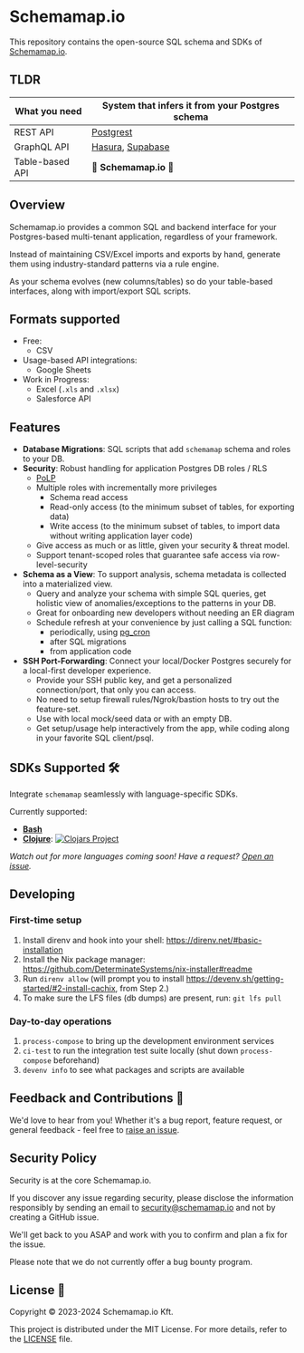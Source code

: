 # Schemamap.io

This repository contains the open-source SQL schema and SDKs of [Schemamap.io](https://schemamap.io).

## TLDR

| What you need      | System that infers it from your Postgres schema       |
|--------------------|-------------------------------------------------------|
| REST API           | [Postgrest](https://postgrest.org/en/stable/)         |
| GraphQL API        | [Hasura](https://hasura.io/), [Supabase](https://github.com/supabase/pg_graphql) |
| Table-based API    | :tada: **Schemamap.io** :tada:                            |

## Overview

Schemamap.io provides a common SQL and backend interface for your Postgres-based multi-tenant application, regardless of your framework.

Instead of maintaining CSV/Excel imports and exports by hand, generate them using industry-standard patterns via a rule engine.

As your schema evolves (new columns/tables) so do your table-based interfaces, along with import/export SQL scripts.

## Formats supported

- Free:
  - CSV
- Usage-based API integrations:
  - Google Sheets
- Work in Progress:
  - Excel (`.xls` and `.xlsx`)
  - Salesforce API

## Features

- **Database Migrations**: SQL scripts that add `schemamap` schema and roles to your DB.
- **Security**: Robust handling for application Postgres DB roles / RLS
  - [PoLP](https://en.wikipedia.org/wiki/Principle_of_least_privilege)
  - Multiple roles with incrementally more privileges
    - Schema read access
    - Read-only access (to the minimum subset of tables, for exporting data)
    - Write access (to the minimum subset of tables, to import data without writing application layer code)
  - Give access as much or as little, given your security & threat model.
  - Support tenant-scoped roles that guarantee safe access via row-level-security
- **Schema as a View**: To support analysis, schema metadata is collected into a materialized view.
  - Query and analyze your schema with simple SQL queries, get holistic view of anomalies/exceptions to the patterns in your DB.
  - Great for onboarding new developers without needing an ER diagram
  - Schedule refresh at your convenience by just calling a SQL function:
    - periodically, using [pg_cron](https://github.com/citusdata/pg_cron)
    - after SQL migrations
    - from application code
- **SSH Port-Forwarding**: Connect your local/Docker Postgres securely for a local-first developer experience.
  - Provide your SSH public key, and get a personalized connection/port, that only you can access.
  - No need to setup firewall rules/Ngrok/bastion hosts to try out the feature-set.
  - Use with local mock/seed data or with an empty DB.
  - Get setup/usage help interactively from the app, while coding along in your favorite SQL client/psql.

## SDKs Supported 🛠️

Integrate `schemamap` seamlessly with language-specific SDKs.

Currently supported:

- **[Bash](./bash)**
- **[Clojure](./clojure)**:
  [![Clojars Project](https://img.shields.io/clojars/v/io.schemamap/schemamap-clj.svg)](https://clojars.org/io.schemamap/schemamap-clj)

_Watch out for more languages coming soon! Have a request? [Open an issue](https://github.com/schemamap/schemamap/issues/new)._

## Developing

### First-time setup
1. Install direnv and hook into your shell: https://direnv.net/#basic-installation
2. Install the Nix package manager: https://github.com/DeterminateSystems/nix-installer#readme
3. Run `direnv allow` (will prompt you to install https://devenv.sh/getting-started/#2-install-cachix, from Step 2.)
4. To make sure the LFS files (db dumps) are present, run: `git lfs pull`

### Day-to-day operations
1. `process-compose` to bring up the development environment services
2. `ci-test` to run the integration test suite locally (shut down `process-compose` beforehand)
3. `devenv info` to see what packages and scripts are available

## Feedback and Contributions 👥
We'd love to hear from you! Whether it's a bug report, feature request, or general feedback - feel free to [raise an issue](https://github.com/schemamap/schemamap/issues/new).

## Security Policy

Security is at the core Schemamap.io.

If you discover any issue regarding security, please disclose the information responsibly by sending an email to security@schemamap.io and not by creating a GitHub issue.

We'll get back to you ASAP and work with you to confirm and plan a fix for the issue.

Please note that we do not currently offer a bug bounty program.

## License 📜
Copyright © 2023-2024 Schemamap.io Kft.

This project is distributed under the MIT License. For more details, refer to the [LICENSE](./LICENSE) file.
